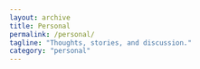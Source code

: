 ```yaml
---
layout: archive
title: Personal
permalink: /personal/
tagline: "Thoughts, stories, and discussion."
category: "personal"
---
```

